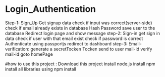 # Login_Authentication
 
 Step-1:
    Sign_Up
       Get signup data
       check if input was correct(server-side)
       check if email already exists in database
       Hash Password
       save user to the database
       Redirect login page and show message
 step-2:
    Sign-in
      get sign in data
      check if user with that email exist
      check if password is correct
      Authenticate using passportjs
      redirect to dashboard
 step-3:
    Email- verification:
            generate a secretTocken
            Tocken send to user mail-id
            verify mail-id 
            goto homePage

#how to use this project :
    Download this project
    install node.js
    install npm
    install all libraries using npm install
    
 
